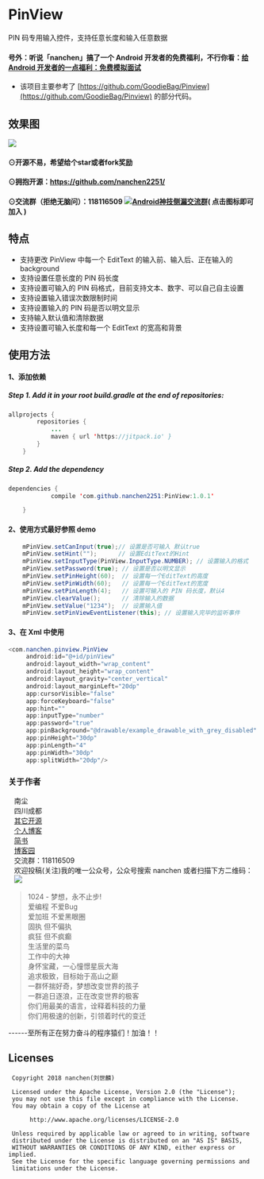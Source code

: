 # PinView
PIN 码专用输入控件，支持任意长度和输入任意数据

#### 号外：听说「nanchen」搞了一个 Android 开发者的免费福利，不行你看：[给 Android 开发者的一点福利：免费模拟面试](http://mp.weixin.qq.com/s/WRdSmGxwDp-CpQcSlmJYlg)

- 该项目主要参考了 [https://github.com/GoodieBag/Pinview](https://github.com/GoodieBag/Pinview) 的部分代码。


## 效果图<br>
![](https://github.com/nanchen2251/PinView/blob/master/GIF.gif)

#### ⊙开源不易，希望给个star或者fork奖励
#### ⊙拥抱开源：https://github.com/nanchen2251/
#### ⊙交流群（拒绝无脑问）：118116509 <a target="_blank" href="//shang.qq.com/wpa/qunwpa?idkey=e6ad4af66393684e1d0c9441403b049d2d5670ec0ce9f72150e694cbb7c16b0a"><img border="0" src="http://pub.idqqimg.com/wpa/images/group.png" alt="Android神技侧漏交流群" title="Android神技侧漏交流群"></a>( 点击图标即可加入 )<br>

## 特点
- 支持更改 PinView 中每一个 EditText 的输入前、输入后、正在输入的 background
- 支持设置任意长度的 PIN 码长度
- 支持设置可输入的 PIN 码格式，目前支持文本、数字、可以自己自主设置
- 支持设置输入错误次数限制时间
- 支持设置输入的 PIN 码是否以明文显示
- 支持输入默认值和清除数据
- 支持设置可输入长度和每一个 EditText 的宽高和背景

  
## 使用方法
#### 1、添加依赖<br>
##### Step 1. Add it in your root build.gradle at the end of repositories:
```java
allprojects {
		repositories {
			...
			maven { url 'https://jitpack.io' }
		}
	}
```
##### Step 2. Add the dependency
```java
dependencies {
	        compile 'com.github.nanchen2251:PinView:1.0.1'

	}
```
#### 2、使用方式最好参照 demo <br>
```java
    mPinView.setCanInput(true);// 设置是否可输入 默认true
    mPinView.setHint("");      // 设置EditText的Hint
    mPinView.setInputType(PinView.InputType.NUMBER); // 设置输入的格式
    mPinView.setPassword(true); // 设置是否以明文显示
    mPinView.setPinHeight(60);  // 设置每一个EditText的高度
    mPinView.setPinWidth(60);   // 设置每一个EditText的宽度
    mPinView.setPinLength(4);   // 设置可输入的 PIN 码长度，默认4
    mPinView.clearValue();      // 清除输入的数据
    mPinView.setValue("1234");  // 设置输入值
    mPinView.setPinViewEventListener(this); // 设置输入完毕的监听事件
```
#### 3、在 Xml 中使用 <br>
```java
<com.nanchen.pinview.PinView
     android:id="@+id/pinView"
     android:layout_width="wrap_content"
     android:layout_height="wrap_content"
     android:layout_gravity="center_vertical"
     android:layout_marginLeft="20dp"
     app:cursorVisible="false"
     app:forceKeyboard="false"
     app:hint=""
     app:inputType="number"
     app:password="true"
     app:pinBackground="@drawable/example_drawable_with_grey_disabled"
     app:pinHeight="30dp"
     app:pinLength="4"
     app:pinWidth="30dp"
     app:splitWidth="20dp"/>
```
### 关于作者
    南尘<br>
    四川成都<br>
    [其它开源](https://github.com/nanchen2251/)<br>
    [个人博客](https://nanchen2251.github.io/)<br>
    [简书](http://www.jianshu.com/u/f690947ed5a6)<br>
    [博客园](http://www.cnblogs.com/liushilin/)<br>
    交流群：118116509<br>
    欢迎投稿(关注)我的唯一公众号，公众号搜索 nanchen 或者扫描下方二维码：<br>
    ![](http://images2015.cnblogs.com/blog/845964/201707/845964-20170718083641599-1963842541.jpg)


> 1024 - 梦想，永不止步!  
爱编程 不爱Bug  
爱加班 不爱黑眼圈  
固执 但不偏执  
疯狂 但不疯癫  
生活里的菜鸟  
工作中的大神  
身怀宝藏，一心憧憬星辰大海  
追求极致，目标始于高山之巅  
一群怀揣好奇，梦想改变世界的孩子  
一群追日逐浪，正在改变世界的极客  
你们用最美的语言，诠释着科技的力量  
你们用极速的创新，引领着时代的变迁  
  
------至所有正在努力奋斗的程序猿们！加油！！  
    
## Licenses
```
 Copyright 2018 nanchen(刘世麟)

 Licensed under the Apache License, Version 2.0 (the "License");
 you may not use this file except in compliance with the License.
 You may obtain a copy of the License at

      http://www.apache.org/licenses/LICENSE-2.0

 Unless required by applicable law or agreed to in writing, software
 distributed under the License is distributed on an "AS IS" BASIS,
 WITHOUT WARRANTIES OR CONDITIONS OF ANY KIND, either express or implied.
 See the License for the specific language governing permissions and
 limitations under the License.
```
